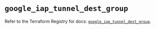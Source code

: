 # `google_iap_tunnel_dest_group`

Refer to the Terraform Registry for docs: [`google_iap_tunnel_dest_group`](https://registry.terraform.io/providers/hashicorp/google-beta/6.35.0/docs/resources/google_iap_tunnel_dest_group).
